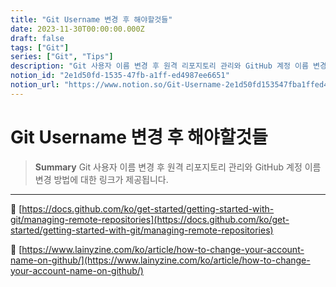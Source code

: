 ```yaml
---
title: "Git Username 변경 후 해야할것들"
date: 2023-11-30T00:00:00.000Z
draft: false
tags: ["Git"]
series: ["Git", "Tips"]
description: "Git 사용자 이름 변경 후 원격 리포지토리 관리와 GitHub 계정 이름 변경 방법에 대한 링크가 제공됩니다."
notion_id: "2e1d50fd-1535-47fb-a1ff-ed4987ee6651"
notion_url: "https://www.notion.so/Git-Username-2e1d50fd153547fba1ffed4987ee6651"
---
```


# Git Username 변경 후 해야할것들

> **Summary**
> Git 사용자 이름 변경 후 원격 리포지토리 관리와 GitHub 계정 이름 변경 방법에 대한 링크가 제공됩니다.

---

🔗 [https://docs.github.com/ko/get-started/getting-started-with-git/managing-remote-repositories](https://docs.github.com/ko/get-started/getting-started-with-git/managing-remote-repositories)

🔗 [https://www.lainyzine.com/ko/article/how-to-change-your-account-name-on-github/](https://www.lainyzine.com/ko/article/how-to-change-your-account-name-on-github/)

